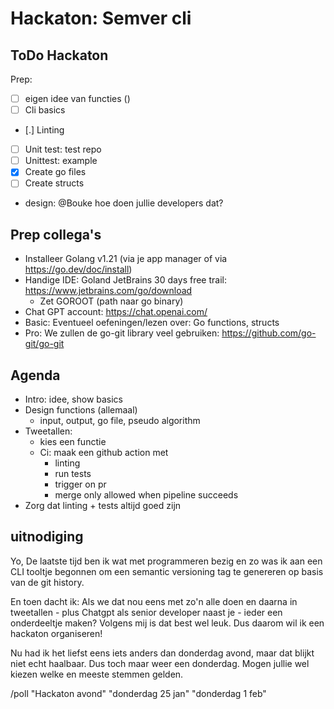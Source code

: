
# Hackaton: Semver cli

## ToDo Hackaton

Prep:

- [ ] eigen idee van functies ()
- [ ] Cli basics
- [.] Linting
- [ ] Unit test: test repo
- [ ] Unittest: example
- [x] Create go files
- [ ] Create structs
- design: @Bouke hoe doen jullie developers dat?

## Prep collega's

- Installeer Golang v1.21 (via je app manager of via https://go.dev/doc/install)
- Handige IDE:  Goland JetBrains 30 days free trail: https://www.jetbrains.com/go/download
  - Zet GOROOT (path naar go binary)
- Chat GPT account: https://chat.openai.com/
- Basic: Eventueel oefeningen/lezen over: Go functions, structs
- Pro: We zullen de go-git library veel gebruiken: https://github.com/go-git/go-git

## Agenda

- Intro: idee, show basics
- Design functions (allemaal)
    - input, output, go file, pseudo algorithm
- Tweetallen: 
  - kies een functie
  - Ci: maak een github action met
    - linting
    - run tests
    - trigger on pr
    - merge only allowed when pipeline succeeds
- Zorg dat linting + tests altijd goed zijn

## uitnodiging

Yo, De laatste tijd ben ik wat met programmeren bezig en zo was ik aan een CLI tooltje begonnen om een semantic versioning tag te genereren op basis van de git history.

En toen dacht ik:
Als we dat nou eens met zo'n alle doen en daarna in tweetallen - plus Chatgpt als senior developer naast je - ieder een onderdeeltje maken?  Volgens mij is dat best wel leuk.
Dus daarom wil ik een hackaton organiseren!

Nu had ik het liefst eens iets anders dan donderdag avond, maar dat blijkt niet echt haalbaar. Dus toch maar weer een donderdag. Mogen jullie wel kiezen welke en meeste stemmen gelden.

/poll "Hackaton avond" "donderdag 25 jan" "donderdag 1 feb"